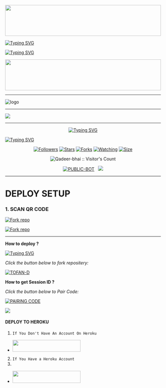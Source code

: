 <p align='center'>
    </p>
<img src="https://i.imgur.com/dBaSKWF.gif" height="100" width="100%">


<a href="https://git.io/typing-svg"><img src="https://readme-typing-svg.demolab.com?font=Black+Ops+One&size=100&pause=1000&color=1BAFBAFF&center=true&width=1000&height=200&lines=TOFAN-+MD1+BOT;Qadeer+Khan" alt="Typing SVG" /></a>
  </p>



<a href="https://git.io/typing-svg"><img src="https://readme-typing-svg.demolab.com?font=Black+Ops+One&size=50&pause=1000&color=DAA520&center=true&width=910&height=100&lines=hello👋+friend+welcome✊;🫂KEEP+USING+TOFAN+MD1" alt="Typing SVG" /></a>
  </p>



<p align='center'>
    </p>
<img src="https://i.imgur.com/dBaSKWF.gif" height="100" width="100%">

___

![logo](https://files.catbox.moe/1yvlbu.jpg)

---
<a href="https://git.io/typing-svg">
    <img src="https://readme-typing-svg.herokuapp.com?color=FF1043&lines=**😘WELCOME+TO+MY+REPOSITERY😘**!;❤❤TOFAN+MD1+Thanks+for+visiting❤❤!;**🥰🥰QADEER+KHAN+KULACHI🥰🥰**!"/>
</a>

___

<p align="center"> 
  <p align="center">
  <a href="https://git.io/typing-svg"><img src="https://readme-typing-svg.demolab.com?font=Bungee+Shade&size=25&pause=1000&background=FF000000&width=435&lines=THIS+IS+TOFAN+MD1 ❤️+;TOFAN-+MD1 🎉;CREATED+𝗕Y+QADEER-KHAN ✔️" alt="Typing SVG" /></a>
  </p>



[![Typing SVG](https://readme-typing-svg.herokuapp.com?font=Rockstar-ExtraBold&size=30&pause=1000&color=0000FF&center=true&vCenter=true&width=815&height=60&lines=▇+▇+▇+▇+▇+▇+▇)](https://git.io/typing-svg)
<br>
<p align="center"
  <a href="https://github.com/Qadeer-bhai/TOFAN-MD1">
    
  
</p> 

 <p align="center">
<a href="https://github.com/Qadeer-bhai/followers"><img title="Followers" src="https://img.shields.io/github/followers/Qadeer-bhai?color=purple&style=flat-square"></a>
<a href="https://github.com/Qadeer-bhai/TOFAN-MD1/stargazers/"><img title="Stars" src="https://img.shields.io/github/stars/Qadeer-bhai/TOFAN-MD1?color=blue&style=flat-square"></a>
<a href="https://github.com/Qadeer-bhai/TOFAN-MD1/network/members"><img title="Forks" src="https://img.shields.io/github/forks/Qadeer-bhai/TOFAN-MD1?color=blue&style=flat-square"></a>
<a href="https://github.com/Qadeer-bhai/TOFAN-MD1/watchers"><img title="Watching" src="https://img.shields.io/github/watchers/Qadeer-bhai/TOFAN-MD1?label=Watchers&color=blue&style=flat-square"></a>
<a href="https://github.com/Qadeer-bhai/TOFAN-MD1/"><img title="Size" src="https://img.shields.io/github/repo-size/Qadeer-bhai/TOFAN-MD1?style=flat-square&color=green"></a>
<p align="center"><img src="https://profile-counter.glitch.me/{TOFAN-MD1}/count.svg" alt="Qadeer-bhai :: Visitor's Count" old_src="https://profile-counter.glitch.me/{Qadeer-bhai}/count.svg" /></p>
<p align="center">
<a href="https://github.com/Qadeer-bhai/TOFAN-MD1"><img title="PUBLIC-BOT" src="https://img.shields.io/static/v1?label=Language&message=English&style=flat-square&color=darkpink"></a> &nbsp;
  <img src="https://komarev.com/ghpvc/?username=TOFAN-MD1&label=VIEWS&style=flat-square&color=blue" />
</a>

___


  
# DEPLOY SETUP




### 1. SCAN QR CODE 
<a href='https://domestic-jana-qadeer-khan-4a5e262d.koyeb.app/' target="_blank"><img alt='Fork repo' src='https://img.shields.io/badge/Short Session Generator-red?style=for-the-badge&logo=opencv&logoColor=white'/></a>

<a href='https://long-session-test-06008ff93f6d.herokuapp.com/' target="_blank"><img alt='Fork repo' src='https://img.shields.io/badge/Long Session Generator-green?style=for-the-badge&logo=opencv&logoColor=white'/></a>

___


**How to deploy ?**

 [![Typing SVG](https://readme-typing-svg.herokuapp.com?font=monospace-ExtraBold&color=blue&lines=🙏+𝗙𝗢𝗥𝗞+𝗔𝗡𝗗+𝗦𝗧𝗔𝗥+⭐+𝗥𝗘𝗣𝗢+⤵️)](https://git.io/typing-svg)

*_Click the button below to fork repositery:_*

  <a href="https://github.com/Qadeer-bhai/TOFAN-MD1/fork"><img title="TOFAN-D" src="https://img.shields.io/badge/FORK-TOFAN-MDh?color=darkblue&style=for-the-badge&logo=stackshare"></a>


**How to get Session ID ?**


*_Click the button below to Pair Code:_*

  <a href="https://long-session-test-06008ff93f6d.herokuapp.com/"><img title="PAIRING CODE" src="https://img.shields.io/badge/PAIR CODE-TOFAN-MD1h?color=darkblue&style=for-the-badge&logo=stackshare"></a>
  

<a><img src='https://i.imgur.com/LyHic3i.gif'/>

   




#### DEPLOY TO HEROKU 
1. `If You Don't Have An Account On Heroku`

- <a align="center"><a href="https://signup.heroku.com">
 <img src="https://img.shields.io/badge/Create%20Account%20Now-pink?style=for-the-badge&logo=heroku" width="220" height="38.45"/></a></p>

2. `If You Have a Heroku Account`
3. 
  - <a align="center"><a href="https://dashboard.heroku.com/new?template=https://github.com/Qadeer-bhai/TOFAN-MD1"> <img src="https://img.shields.io/badge/DEPLOY%20NOW-pink?style=for-the-badge&logo=heroku" width="220" height="38.45"/></a></p>



